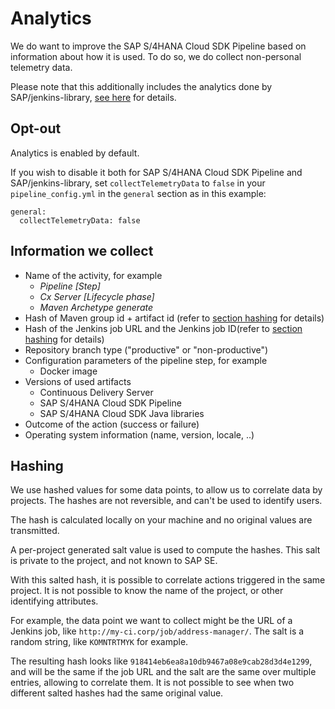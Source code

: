 # Analytics

We do want to improve the SAP S/4HANA Cloud SDK Pipeline based on information about how it is used.
To do so, we do collect non-personal telemetry data.

Please note that this additionally includes the analytics done by SAP/jenkins-library, [see here](https://sap.github.io/jenkins-library/configuration/#collecting-telemetry-data) for details.

## Opt-out

Analytics is enabled by default.

If you wish to disable it both for SAP S/4HANA Cloud SDK Pipeline and SAP/jenkins-library, set `collectTelemetryData` to `false` in your `pipeline_config.yml` in the `general` section as in this example:

```
general:
  collectTelemetryData: false
```

## Information we collect

* Name of the activity, for example
    * _Pipeline [Step]_
    * _Cx Server [Lifecycle phase]_
    * _Maven Archetype generate_
* Hash of Maven group id + artifact id (refer to [section hashing](#hashing) for details)
* Hash of the Jenkins job URL and the Jenkins job ID(refer to [section hashing](#hashing) for details)
* Repository branch type ("productive" or "non-productive")
* Configuration parameters of the pipeline step, for example
    * Docker image
* Versions of used artifacts
    * Continuous Delivery Server
    * SAP S/4HANA Cloud SDK Pipeline
    * SAP S/4HANA Cloud SDK Java libraries
* Outcome of the action (success or failure)
* Operating system information (name, version, locale, ..)

## Hashing

We use hashed values for some data points, to allow us to correlate data by projects.
The hashes are not reversible, and can't be used to identify users.

The hash is calculated locally on your machine and no original values are transmitted.

A per-project generated salt value is used to compute the hashes.
This salt is private to the project, and not known to SAP SE.

With this salted hash, it is possible to correlate actions triggered in the same project.
It is not possible to know the name of the project, or other identifying attributes.

For example, the data point we want to collect might be the URL of a Jenkins job, like `http://my-ci.corp/job/address-manager/`.
The salt is a random string, like `KOMNTRTMYK` for example.

The resulting hash looks like `918414eb6ea8a10db9467a08e9cab28d3d4e1299`, and will be the same if the job URL and the salt are the same over multiple entries, allowing to correlate them.
It is not possible to see when two different salted hashes had the same original value.

